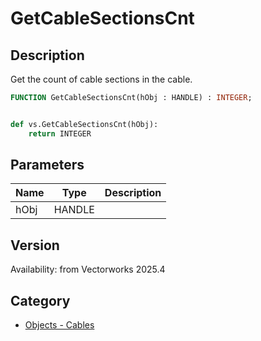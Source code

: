# GetCableSectionsCnt

## Description
Get the count of cable sections in the cable.

```pascal
FUNCTION GetCableSectionsCnt(hObj : HANDLE) : INTEGER;
```

```python

def vs.GetCableSectionsCnt(hObj):
    return INTEGER
```

## Parameters
|Name|Type|Description|
|---|---|---|
|hObj|HANDLE||

## Version
Availability: from Vectorworks 2025.4

## Category
* [Objects - Cables](../Categories/Objects%20-%20Cables.md)

